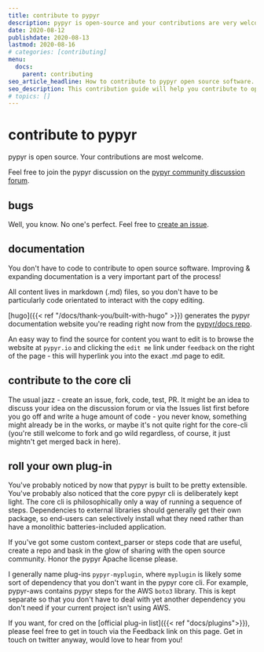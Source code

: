 ```yaml
---
title: contribute to pypyr
description: pypyr is open-source and your contributions are very welcome!
date: 2020-08-12
publishdate: 2020-08-13
lastmod: 2020-08-16
# categories: [contributing]
menu:
  docs:
    parent: contributing
seo_article_headline: How to contribute to pypyr open source software.
seo_description: This contribution guide will help you contribute to open-source software even if you don't code.
# topics: []
---
```

# contribute to pypyr
pypyr is open source. Your contributions are most welcome.

Feel free to join the pypyr discussion on the 
[pypyr community discussion forum](https://github.com/pypyr/pypyr/discussions).

## bugs
Well, you know. No one's perfect. Feel free to [create an
issue](https://github.com/pypyr/pypyr/issues/new).

## documentation
You don't have to code to contribute to open source software. Improving &
expanding documentation is a very important part of the process!

All content lives in markdown (.md) files, so you don't have to be particularly
code orientated to interact with the copy editing.

[hugo]({{< ref "/docs/thank-you/built-with-hugo" >}}) generates the pypyr
documentation website you're reading right now from the [pypyr/docs
repo](https://github.com/pypyr/docs).

An easy way to find the source for content you want to edit is to browse the
website at `pypyr.io` and clicking the `edit me` link under `feedback` on the
right of the page - this will hyperlink you into the exact .md page to edit.

## contribute to the core cli
The usual jazz - create an issue, fork, code, test, PR. It might be an idea to
discuss your idea on the discussion forum or via the Issues list first before
you go off and write a huge amount of code - you never know, something might
already be in the works, or maybe it's not quite right for the core-cli (you're
still welcome to fork and go wild regardless, of course, it just mightn't get
merged back in here).

## roll your own plug-in
You've probably noticed by now that pypyr is built to be pretty
extensible. You've probably also noticed that the core pypyr cli is
deliberately kept light. The core cli is philosophically only a way of
running a sequence of steps. Dependencies to external libraries should
generally get their own package, so end-users can selectively install
what they need rather than have a monolithic batteries-included
application.

If you've got some custom context_parser or steps code that are
useful, create a repo and bask in the glow of sharing with the open
source community. Honor the pypyr Apache license please.

I generally name plug-ins `pypyr-myplugin`, where `myplugin`
is likely some sort of dependency that you don't want in the pypyr core
cli. For example, pypyr-aws contains pypyr steps for the
AWS `boto3` library. This is kept separate so that you don't have to deal
with yet another dependency you don't need if your current project
isn't using AWS.

If you want, for cred on the [official plug-in list]({{< ref "docs/plugins">}}), 
please feel free to get in touch via the Feedback link on this page. Get in 
touch on twitter anyway, would love to hear from you!
